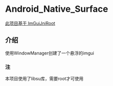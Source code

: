 # Android_Native_Surface
[此项目基于 ImGuiJniRoot](https://github.com/PShocker/ImGuiJniRoot)

## 介绍
使用WindowManager创建了一个悬浮的imgui
<br>
### 注
本项目使用了libsu库，需要root才可使用
